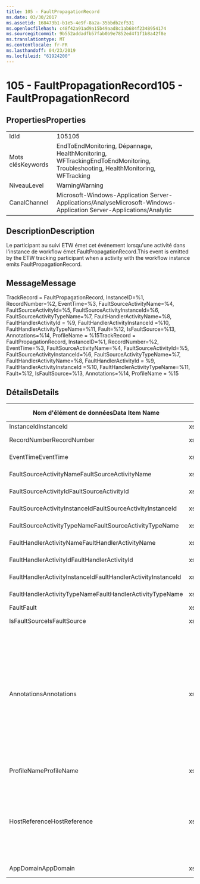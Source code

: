 ```yaml
---
title: 105 - FaultPropagationRecord
ms.date: 03/30/2017
ms.assetid: 168473b1-b1e5-4e9f-8a2a-35bbdb2ef531
ms.openlocfilehash: c48f42a91ad9a15b49aad8c1ab684f2348954174
ms.sourcegitcommit: 9b552addadfb57fab0b9e7852ed4f1f1b8a42f8e
ms.translationtype: MT
ms.contentlocale: fr-FR
ms.lasthandoff: 04/23/2019
ms.locfileid: "61924200"
---
```

# <a name="105---faultpropagationrecord"></a><span data-ttu-id="de71e-102">105 - FaultPropagationRecord</span><span class="sxs-lookup"><span data-stu-id="de71e-102">105 - FaultPropagationRecord</span></span>
## <a name="properties"></a><span data-ttu-id="de71e-103">Properties</span><span class="sxs-lookup"><span data-stu-id="de71e-103">Properties</span></span>  
  
|||  
|-|-|  
|<span data-ttu-id="de71e-104">Id</span><span class="sxs-lookup"><span data-stu-id="de71e-104">Id</span></span>|<span data-ttu-id="de71e-105">105</span><span class="sxs-lookup"><span data-stu-id="de71e-105">105</span></span>|  
|<span data-ttu-id="de71e-106">Mots clés</span><span class="sxs-lookup"><span data-stu-id="de71e-106">Keywords</span></span>|<span data-ttu-id="de71e-107">EndToEndMonitoring, Dépannage, HealthMonitoring, WFTracking</span><span class="sxs-lookup"><span data-stu-id="de71e-107">EndToEndMonitoring, Troubleshooting, HealthMonitoring, WFTracking</span></span>|  
|<span data-ttu-id="de71e-108">Niveau</span><span class="sxs-lookup"><span data-stu-id="de71e-108">Level</span></span>|<span data-ttu-id="de71e-109">Warning</span><span class="sxs-lookup"><span data-stu-id="de71e-109">Warning</span></span>|  
|<span data-ttu-id="de71e-110">Canal</span><span class="sxs-lookup"><span data-stu-id="de71e-110">Channel</span></span>|<span data-ttu-id="de71e-111">Microsoft-Windows-Application Server-Applications/Analyse</span><span class="sxs-lookup"><span data-stu-id="de71e-111">Microsoft-Windows-Application Server-Applications/Analytic</span></span>|  
  
## <a name="description"></a><span data-ttu-id="de71e-112">Description</span><span class="sxs-lookup"><span data-stu-id="de71e-112">Description</span></span>  
 <span data-ttu-id="de71e-113">Le participant au suivi ETW émet cet événement lorsqu'une activité dans l'instance de workflow émet FaultPropagationRecord.</span><span class="sxs-lookup"><span data-stu-id="de71e-113">This event is emitted by the ETW tracking participant when a activity with the workflow instance emits FaultPropagationRecord.</span></span>  
  
## <a name="message"></a><span data-ttu-id="de71e-114">Message</span><span class="sxs-lookup"><span data-stu-id="de71e-114">Message</span></span>  
 <span data-ttu-id="de71e-115">TrackRecord = FaultPropagationRecord, InstanceID=%1, RecordNumber=%2, EventTime=%3, FaultSourceActivityName=%4, FaultSourceActivityId=%5, FaultSourceActivityInstanceId=%6, FaultSourceActivityTypeName=%7, FaultHandlerActivityName=%8, FaultHandlerActivityId = %9, FaultHandlerActivityInstanceId =%10, FaultHandlerActivityTypeName=%11, Fault=%12, IsFaultSource=%13, Annotations=%14, ProfileName = %15</span><span class="sxs-lookup"><span data-stu-id="de71e-115">TrackRecord = FaultPropagationRecord, InstanceID=%1, RecordNumber=%2, EventTime=%3, FaultSourceActivityName=%4, FaultSourceActivityId=%5, FaultSourceActivityInstanceId=%6, FaultSourceActivityTypeName=%7, FaultHandlerActivityName=%8,  FaultHandlerActivityId = %9, FaultHandlerActivityInstanceId =%10, FaultHandlerActivityTypeName=%11, Fault=%12, IsFaultSource=%13, Annotations=%14, ProfileName = %15</span></span>  
  
## <a name="details"></a><span data-ttu-id="de71e-116">Détails</span><span class="sxs-lookup"><span data-stu-id="de71e-116">Details</span></span>  
  
|<span data-ttu-id="de71e-117">Nom d'élément de données</span><span class="sxs-lookup"><span data-stu-id="de71e-117">Data Item Name</span></span>|<span data-ttu-id="de71e-118">Type d'élément de données</span><span class="sxs-lookup"><span data-stu-id="de71e-118">Data Item Type</span></span>|<span data-ttu-id="de71e-119">Description</span><span class="sxs-lookup"><span data-stu-id="de71e-119">Description</span></span>|  
|--------------------|--------------------|-----------------|  
|<span data-ttu-id="de71e-120">InstanceId</span><span class="sxs-lookup"><span data-stu-id="de71e-120">InstanceId</span></span>|<span data-ttu-id="de71e-121">xs:GUID</span><span class="sxs-lookup"><span data-stu-id="de71e-121">xs:GUID</span></span>|<span data-ttu-id="de71e-122">ID d'instance pour le workflow</span><span class="sxs-lookup"><span data-stu-id="de71e-122">The instance id for the workflow</span></span>|  
|<span data-ttu-id="de71e-123">RecordNumber</span><span class="sxs-lookup"><span data-stu-id="de71e-123">RecordNumber</span></span>|<span data-ttu-id="de71e-124">xs:long</span><span class="sxs-lookup"><span data-stu-id="de71e-124">xs:long</span></span>|<span data-ttu-id="de71e-125">Numéro de séquence de l'enregistrement émis.</span><span class="sxs-lookup"><span data-stu-id="de71e-125">The sequence number of the emitted record</span></span>|  
|<span data-ttu-id="de71e-126">EventTime</span><span class="sxs-lookup"><span data-stu-id="de71e-126">EventTime</span></span>|<span data-ttu-id="de71e-127">xs:dateTime</span><span class="sxs-lookup"><span data-stu-id="de71e-127">xs:dateTime</span></span>|<span data-ttu-id="de71e-128">Heure au format UTC à laquelle l'événement a été émis</span><span class="sxs-lookup"><span data-stu-id="de71e-128">The time in UTC when the event was emitted</span></span>|  
|<span data-ttu-id="de71e-129">FaultSourceActivityName</span><span class="sxs-lookup"><span data-stu-id="de71e-129">FaultSourceActivityName</span></span>|<span data-ttu-id="de71e-130">xs:string</span><span class="sxs-lookup"><span data-stu-id="de71e-130">xs:string</span></span>|<span data-ttu-id="de71e-131">Nom de l'activité qui a émis l'erreur</span><span class="sxs-lookup"><span data-stu-id="de71e-131">The name of activity that emitted the fault</span></span>|  
|<span data-ttu-id="de71e-132">FaultSourceActivityId</span><span class="sxs-lookup"><span data-stu-id="de71e-132">FaultSourceActivityId</span></span>|<span data-ttu-id="de71e-133">xs:string</span><span class="sxs-lookup"><span data-stu-id="de71e-133">xs:string</span></span>|<span data-ttu-id="de71e-134">ID de l'activité qui a émis l'erreur</span><span class="sxs-lookup"><span data-stu-id="de71e-134">The id of the activity that emitted the fault</span></span>|  
|<span data-ttu-id="de71e-135">FaultSourceActivityInstanceId</span><span class="sxs-lookup"><span data-stu-id="de71e-135">FaultSourceActivityInstanceId</span></span>|<span data-ttu-id="de71e-136">xs:string</span><span class="sxs-lookup"><span data-stu-id="de71e-136">xs:string</span></span>|<span data-ttu-id="de71e-137">ID d'instance de l'activité qui a émis l'erreur</span><span class="sxs-lookup"><span data-stu-id="de71e-137">The instance id of the activity that emitted the fault</span></span>|  
|<span data-ttu-id="de71e-138">FaultSourceActivityTypeName</span><span class="sxs-lookup"><span data-stu-id="de71e-138">FaultSourceActivityTypeName</span></span>|<span data-ttu-id="de71e-139">xs:string</span><span class="sxs-lookup"><span data-stu-id="de71e-139">xs:string</span></span>|<span data-ttu-id="de71e-140">Type de l'activité qui a émis l'erreur</span><span class="sxs-lookup"><span data-stu-id="de71e-140">The type of the activity that emitted the fault</span></span>|  
|<span data-ttu-id="de71e-141">FaultHandlerActivityName</span><span class="sxs-lookup"><span data-stu-id="de71e-141">FaultHandlerActivityName</span></span>|<span data-ttu-id="de71e-142">xs:string</span><span class="sxs-lookup"><span data-stu-id="de71e-142">xs:string</span></span>|<span data-ttu-id="de71e-143">Nom complet de l'activité de gestionnaire d'erreur</span><span class="sxs-lookup"><span data-stu-id="de71e-143">The display name of the fault handler activity</span></span>|  
|<span data-ttu-id="de71e-144">FaultHandlerActivityId</span><span class="sxs-lookup"><span data-stu-id="de71e-144">FaultHandlerActivityId</span></span>|<span data-ttu-id="de71e-145">xs:string</span><span class="sxs-lookup"><span data-stu-id="de71e-145">xs:string</span></span>|<span data-ttu-id="de71e-146">ID de l'activité de gestionnaire d'erreur</span><span class="sxs-lookup"><span data-stu-id="de71e-146">The id of the fault handler activity</span></span>|  
|<span data-ttu-id="de71e-147">FaultHandlerActivityInstanceId</span><span class="sxs-lookup"><span data-stu-id="de71e-147">FaultHandlerActivityInstanceId</span></span>|<span data-ttu-id="de71e-148">xs:string</span><span class="sxs-lookup"><span data-stu-id="de71e-148">xs:string</span></span>|<span data-ttu-id="de71e-149">ID d'instance de l'activité de gestionnaire d'erreur</span><span class="sxs-lookup"><span data-stu-id="de71e-149">The instance id of the fault handler activity</span></span>|  
|<span data-ttu-id="de71e-150">FaultHandlerActivityTypeName</span><span class="sxs-lookup"><span data-stu-id="de71e-150">FaultHandlerActivityTypeName</span></span>|<span data-ttu-id="de71e-151">xs:string</span><span class="sxs-lookup"><span data-stu-id="de71e-151">xs:string</span></span>|<span data-ttu-id="de71e-152">Type de l'activité de gestionnaire d'erreur</span><span class="sxs-lookup"><span data-stu-id="de71e-152">The type of the fault handler activity</span></span>|  
|<span data-ttu-id="de71e-153">Fault</span><span class="sxs-lookup"><span data-stu-id="de71e-153">Fault</span></span>|<span data-ttu-id="de71e-154">xs:string</span><span class="sxs-lookup"><span data-stu-id="de71e-154">xs:string</span></span>|<span data-ttu-id="de71e-155">Détails d'erreur</span><span class="sxs-lookup"><span data-stu-id="de71e-155">The fault details</span></span>|  
|<span data-ttu-id="de71e-156">IsFaultSource</span><span class="sxs-lookup"><span data-stu-id="de71e-156">IsFaultSource</span></span>|<span data-ttu-id="de71e-157">xs:unsignedByte</span><span class="sxs-lookup"><span data-stu-id="de71e-157">xs:unsignedByte</span></span>|<span data-ttu-id="de71e-158">Indique si l'événement a été émis depuis la source ayant généré l'erreur</span><span class="sxs-lookup"><span data-stu-id="de71e-158">Indicates if the event was emitted from the fault source</span></span>|  
|<span data-ttu-id="de71e-159">Annotations</span><span class="sxs-lookup"><span data-stu-id="de71e-159">Annotations</span></span>|<span data-ttu-id="de71e-160">xs:string</span><span class="sxs-lookup"><span data-stu-id="de71e-160">xs:string</span></span>|<span data-ttu-id="de71e-161">Annotations ayant été ajoutées à cet événement.</span><span class="sxs-lookup"><span data-stu-id="de71e-161">The annotations that were added to this event.</span></span>  <span data-ttu-id="de71e-162">Les valeurs sont stockées dans un élément xml au format \<éléments >\< nom de l’élément = « annotationName » type = "> annotationValue\</élément > \< /éléments >.</span><span class="sxs-lookup"><span data-stu-id="de71e-162">The values are stored in an xml element in the format \<items>\< item  name = "annotationName" type="System.String">annotationValue\</item>\</items>.</span></span>  <span data-ttu-id="de71e-163">Si aucune annotation n’est spécifiée, la chaîne contient \<éléments / >.</span><span class="sxs-lookup"><span data-stu-id="de71e-163">If no annotations are specified then the string contains \<items/>.</span></span> <span data-ttu-id="de71e-164">La taille d'événement ETW est limitée par la taille de la mémoire tampon ETW ou par la charge utile maximale pour un événement ETW.</span><span class="sxs-lookup"><span data-stu-id="de71e-164">The ETW event size is limited by the ETW buffer size or the max payload for an ETW event.</span></span> <span data-ttu-id="de71e-165">Si la taille de l’événement dépasse les limites ETW, l’événement est tronqué en supprimant les annotations et en remplaçant la valeur de l’annotation avec \<éléments >... \</Items >.</span><span class="sxs-lookup"><span data-stu-id="de71e-165">If the size of the event exceeds the ETW limits, then the event is truncated by dropping the annotations and replacing the annotation value with \<items>...\</items>.</span></span>|  
|<span data-ttu-id="de71e-166">ProfileName</span><span class="sxs-lookup"><span data-stu-id="de71e-166">ProfileName</span></span>|<span data-ttu-id="de71e-167">xs:string</span><span class="sxs-lookup"><span data-stu-id="de71e-167">xs:string</span></span>|<span data-ttu-id="de71e-168">Nom ou modèle de suivi qui a provoqué l'émission de cet événement</span><span class="sxs-lookup"><span data-stu-id="de71e-168">The name or the tracking profile that resulted in this event being emitted</span></span>|  
|<span data-ttu-id="de71e-169">HostReference</span><span class="sxs-lookup"><span data-stu-id="de71e-169">HostReference</span></span>|<span data-ttu-id="de71e-170">xs:string</span><span class="sxs-lookup"><span data-stu-id="de71e-170">xs:string</span></span>|<span data-ttu-id="de71e-171">Pour les services hébergés sur le Web, ce champ identifie de manière unique le service dans la hiérarchie Web.</span><span class="sxs-lookup"><span data-stu-id="de71e-171">For web hosted services, this field uniquely identifies the service in the web hierarchy.</span></span>  <span data-ttu-id="de71e-172">Son format est défini en tant que « chemin d’accès virtuel de Site Web nom Application&#124;chemin d’accès virtuel du Service&#124;ServiceName' exemple : « Default Web Site/CalculatorApplication&#124;/CalculatorService.svc&#124;CalculatorService »</span><span class="sxs-lookup"><span data-stu-id="de71e-172">Its format is defined as 'Web Site Name Application Virtual Path&#124;Service Virtual Path&#124;ServiceName' Example: 'Default Web Site/CalculatorApplication&#124;/CalculatorService.svc&#124;CalculatorService'</span></span>|  
|<span data-ttu-id="de71e-173">AppDomain</span><span class="sxs-lookup"><span data-stu-id="de71e-173">AppDomain</span></span>|<span data-ttu-id="de71e-174">xs:string</span><span class="sxs-lookup"><span data-stu-id="de71e-174">xs:string</span></span>|<span data-ttu-id="de71e-175">Chaîne retournée par AppDomain.CurrentDomain.FriendlyName.</span><span class="sxs-lookup"><span data-stu-id="de71e-175">The string returned by AppDomain.CurrentDomain.FriendlyName.</span></span>|
